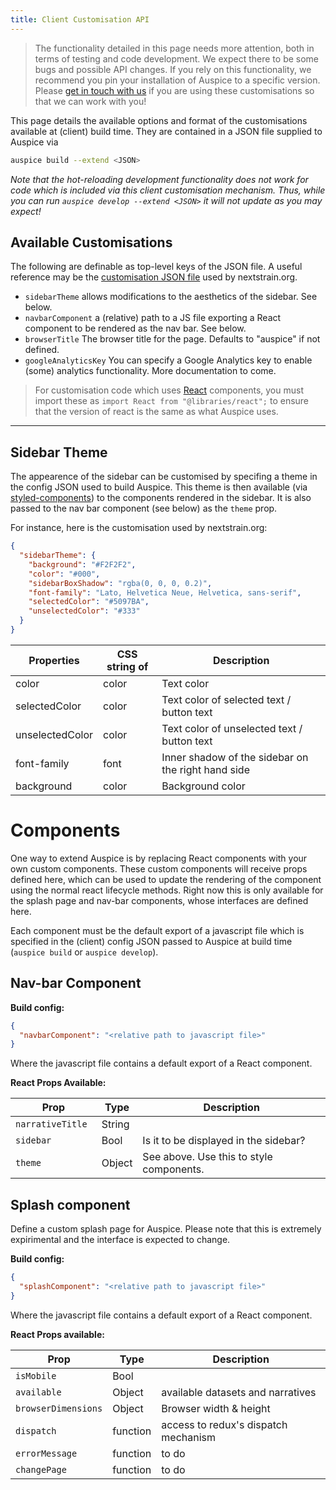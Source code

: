 ```yaml
---
title: Client Customisation API
---
```


> The functionality detailed in this page needs more attention, both in terms of testing and code development.
We expect there to be some bugs and possible API changes.
If you rely on this functionality, we recommend you pin your installation of Auspice to a specific version.
Please [get in touch with us](mailto:hello@nextstrain.org) if you are using these customisations so that we can work with you!


This page details the available options and format of the customisations available at (client) build time.
They are contained in a JSON file supplied to Auspice via
```bash
auspice build --extend <JSON>
```


*Note that the hot-reloading development functionality does not work for code which is included via this client customisation mechanism.*
*Thus, while you can run `auspice develop --extend <JSON>` it will not update as you may expect!*


## Available Customisations
The following are definable as top-level keys of the JSON file.
A useful reference may be the [customisation JSON file](https://github.com/nextstrain/nextstrain.org/blob/master/auspice/client/config.json) used by nextstrain.org.

* `sidebarTheme` allows modifications to the aesthetics of the sidebar. See below.
* `navbarComponent` a (relative) path to a JS file exporting a React component to be rendered as the nav bar. See below.
* `browserTitle` The browser title for the page. Defaults to "auspice" if not defined.
* `googleAnalyticsKey` You can specify a Google Analytics key to enable (some) analytics functionality. More documentation to come.


> For customisation code which uses [React](https://reactjs.org/) components, you must import these as `import React from "@libraries/react";` to ensure that the version of react is the same as what Auspice uses.

---

## Sidebar Theme

The appearence of the sidebar can be customised by specifing a theme in the config JSON used to build Auspice.
This theme is then available (via [styled-components](https://www.styled-components.com/)) to the components rendered in the sidebar.
It is also passed to the nav bar component (see below) as the `theme` prop.

For instance, here is the customisation used by nextstrain.org:

```json
{
  "sidebarTheme": {
    "background": "#F2F2F2",
    "color": "#000",
    "sidebarBoxShadow": "rgba(0, 0, 0, 0.2)",
    "font-family": "Lato, Helvetica Neue, Helvetica, sans-serif",
    "selectedColor": "#5097BA",
    "unselectedColor": "#333"
  }
}
```


| Properties         | CSS string of       | Description                                       |
| -------------     |---------------      | ------                                            |
| color             | color               |  Text color                                         |
| selectedColor      | color              | Text color of selected text / button text |
| unselectedColor   | color               | Text color of unselected text / button text |
| font-family        | font               |  Inner shadow of the sidebar on the right hand side |
| background        | color               | Background color                                    |



# Components

One way to extend Auspice is by replacing React components with your own custom components.
These custom components will receive props defined here, which can be used to update the rendering of the component using the normal react lifecycle methods.
Right now this is only available for the splash page and nav-bar components, whose interfaces are defined here.

Each component must be the default export of a javascript file which is specified in the (client) config JSON passed to Auspice at build time (`auspice build` or `auspice develop`).


## Nav-bar Component

**Build config:**
```json
{
  "navbarComponent": "<relative path to javascript file>"
}
```

Where the javascript file contains a default export of a React component.

**React Props Available:**

|  Prop            | Type      | Description                                       |
| -----------      |---------  | ------                                            |
| `narrativeTitle` | String |       |
| `sidebar        ` | Bool | Is it to be displayed in the sidebar? |
| `theme        ` | Object | See above. Use this to style components. |



## Splash component

Define a custom splash page for Auspice. Please note that this is extremely expirimental and the interface is expected to change.

**Build config:**
```json
{
  "splashComponent": "<relative path to javascript file>"
}
```
Where the javascript file contains a default export of a React component.

**React Props available:**

|  Prop         | Type      | Description                                       |
| -----------   |---------  | ------                                            |
| `isMobile` | Bool |       |
| `available` | Object |  available datasets and narratives |
| `browserDimensions` | Object | Browser width & height |
| `dispatch` | function | access to redux's dispatch mechanism |
| `errorMessage` | function | to do |
| `changePage` | function | to do |

